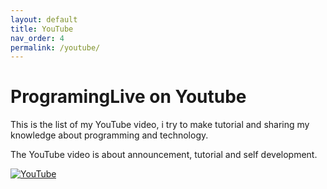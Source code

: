 ```yaml
---
layout: default
title: YouTube
nav_order: 4
permalink: /youtube/
---
```


# ProgramingLive on Youtube

This is the list of my YouTube video, i try to make tutorial and sharing my knowledge about programming and technology.

The YouTube video is about announcement, tutorial and self development.

<a href="https://www.youtube.com/@programinglive"><img src="https://img.shields.io/badge/YouTube-red?style=for-the-badge&logo=youtube&logoColor=white" alt="YouTube"></a>